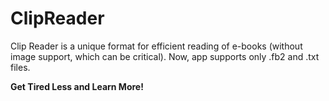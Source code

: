 # ClipReader
Clip Reader is a unique format for efficient reading of e-books (without image support, which can be critical). Now, app supports only .fb2 and .txt files.

**Get Tired Less and Learn More!**
